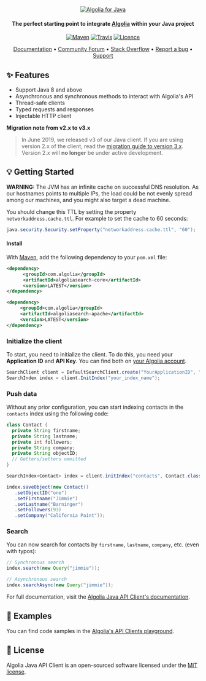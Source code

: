 <p align="center">
  <a href="https://www.algolia.com">
    <img alt="Algolia for Java" src="https://user-images.githubusercontent.com/22633119/59595532-4c6bd280-90f6-11e9-9d83-9afda3c85e96.png" >
  </a>

  <h4 align="center">The perfect starting point to integrate <a href="https://algolia.com" target="_blank">Algolia</a> within your Java project</h4>

  <p align="center">
    <a href="https://search.maven.org/artifact/com.algolia/algoliasearch/"><img src="https://img.shields.io/maven-central/v/com.algolia/algoliasearch.svg" alt="Maven"></img></a>
        <a href="https://travis-ci.org/algolia/algoliasearch-client-java-2"><img src="https://travis-ci.org/algolia/algoliasearch-client-java-2.svg?branch=master" alt="Travis"></img></a>
    <a href="https://opensource.org/licenses/MIT"><img src="https://img.shields.io/badge/License-MIT-yellow.svg" alt="Licence"></img></a>
  </p>
</p>

<p align="center">
  <a href="https://www.algolia.com/doc/api-client/getting-started/install/java/" target="_blank">Documentation</a>  •
  <a href="https://discourse.algolia.com" target="_blank">Community Forum</a>  •
  <a href="http://stackoverflow.com/questions/tagged/algolia" target="_blank">Stack Overflow</a>  •
  <a href="https://github.com/algolia/algoliasearch-client-java-2/issues" target="_blank">Report a bug</a>  •
  <a href="https://www.algolia.com/support" target="_blank">Support</a>
</p>

## ✨ Features

* Support Java 8 and above
* Asynchronous and synchronous methods to interact with Algolia's API
* Thread-safe clients
* Typed requests and responses
* Injectable HTTP client

 **Migration note from v2.x to v3.x**
>
> In June 2019, we released v3 of our Java client. If you are using version 2.x of the client, read the [migration guide to version 3.x](https://www.algolia.com/doc/api-client/getting-started/upgrade-guides/java/).
Version 2.x will **no longer** be under active development.

## 💡 Getting Started

**WARNING:**
The JVM has an infinite cache on successful DNS resolution. As our hostnames points to multiple IPs, the load could be not evenly spread among our machines, and you might also target a dead machine.

You should change this TTL by setting the property `networkaddress.cache.ttl`. For example to set the cache to 60 seconds:
```java
java.security.Security.setProperty("networkaddress.cache.ttl", "60");
```

#### Install

With [Maven](https://maven.apache.org/), add the following dependency to your `pom.xml` file:

  ```xml
  <dependency>
        <groupId>com.algolia</groupId>
        <artifactId>algoliasearch-core</artifactId>
        <version>LATEST</version>
  </dependency>
  ```

   ```xml
  <dependency>
        <groupId>com.algolia</groupId>
        <artifactId>algoliasearch-apache</artifactId>
        <version>LATEST</version>
  </dependency>
  ```

### Initialize the client

To start, you need to initialize the client. To do this, you need your **Application ID** and **API Key**.
You can find both on [your Algolia account](https://www.algolia.com/api-keys).

```java
SearchClient client = DefaultSearchClient.create("YourApplicationID", "YourAdminAPIKey");
SearchIndex index = client.InitIndex("your_index_name");
```

### Push data

Without any prior configuration, you can start indexing contacts in the `contacts` index using the following code:

```java
class Contact {
  private String firstname;
  private String lastname;
  private int followers;
  private String company;
  private String objectID;
  // Getters/setters ommitted
}

SearchIndex<Contact> index = client.initIndex("contacts", Contact.class);

index.saveObject(new Contact()
   .setObjectID("one")
   .setFirstname("Jimmie")
   .setLastname("Barninger")
   .setFollowers(93)
   .setCompany("California Paint"));
```

### Search

You can now search for contacts by `firstname`, `lastname`, `company`, etc. (even with typos):

  ```java
  // Synchronous search
  index.search(new Query("jimmie"));
  
  // Asynchronous search
  index.searchAsync(new Query("jimmie"));
  ```

For full documentation, visit the [Algolia Java API Client's documentation](https://www.algolia.com/doc/api-client/getting-started/install/java/).

## 📝 Examples

You can find code samples in the [Algolia's API Clients playground](https://github.com/algolia/api-clients-playground/tree/master/java/src/main/java).

## 📄 License
Algolia Java API Client is an open-sourced software licensed under the [MIT license](LICENSE.md).
